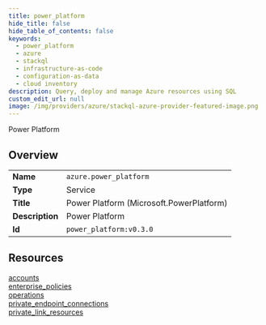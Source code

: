 ```yaml
---
title: power_platform
hide_title: false
hide_table_of_contents: false
keywords:
  - power_platform
  - azure
  - stackql
  - infrastructure-as-code
  - configuration-as-data
  - cloud inventory
description: Query, deploy and manage Azure resources using SQL
custom_edit_url: null
image: /img/providers/azure/stackql-azure-provider-featured-image.png
---
```

Power Platform  
    

## Overview
<table><tbody>
<tr><td><b>Name</b></td><td><code>azure.power_platform</code></td></tr>
<tr><td><b>Type</b></td><td>Service</td></tr>
<tr><td><b>Title</b></td><td>Power Platform (Microsoft.PowerPlatform)</td></tr>
<tr><td><b>Description</b></td><td>Power Platform</td></tr>
<tr><td><b>Id</b></td><td><code>power_platform:v0.3.0</code></td></tr>
</tbody></table>

## Resources
<div class="row">
<div class="providerDocColumn">
<a href="/providers/azure/power_platform/accounts/">accounts</a><br />
<a href="/providers/azure/power_platform/enterprise_policies/">enterprise_policies</a><br />
<a href="/providers/azure/power_platform/operations/">operations</a><br />
</div>
<div class="providerDocColumn">
<a href="/providers/azure/power_platform/private_endpoint_connections/">private_endpoint_connections</a><br />
<a href="/providers/azure/power_platform/private_link_resources/">private_link_resources</a><br />
</div>
</div>
